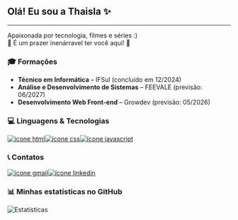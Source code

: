 <h2 class="code-line" data-line-start=1 data-line-end=2 ><a id="Ol_Eu_sou_a_Thaisla__1"></a>Olá! Eu sou a Thaisla ✨</h2>
<hr>
<p class="has-line-data" data-line-start="3" data-line-end="5">Apaixonada por tecnologia, filmes e séries :)<br>
🔸 É um prazer inenárravel ter você aqui! 🔹</p>
<h3 class="code-line" data-line-start=6 data-line-end=7 ><a id="_Formaes_6"></a>🎓 Formações</h3>
<ul>
<li class="has-line-data" data-line-start="7" data-line-end="8"><strong>Técnico em Informática</strong> – IFSul (concluído em 12/2024)</li>
<li class="has-line-data" data-line-start="8" data-line-end="9"><strong>Análise e Desenvolvimento de Sistemas</strong> – FEEVALE (previsão: 06/2027)</li>
<li class="has-line-data" data-line-start="9" data-line-end="11"><strong>Desenvolvimento Web Front-end</strong> – Growdev (previsão: 05/2026)</li>
</ul>
<h3 class="code-line" data-line-start=11 data-line-end=12 ><a id="_Linguagens__Tecnologias_11"></a>💻 Linguagens &amp; Tecnologias</h3>
<p class="has-line-data" data-line-start="12" data-line-end="13"><a href=""><img src="https://img.icons8.com/?size=50&amp;id=1043&amp;format=png&amp;color=000000" alt="icone html"></a><a href=""><img src="https://img.icons8.com/?size=50&amp;id=1045&amp;format=png&amp;color=000000" alt="ícone css"></a><a href=""><img src="https://img.icons8.com/?size=50&amp;id=39853&amp;format=png&amp;color=000000" alt="ícone javascript"></a></p>
<h3 class="code-line" data-line-start=14 data-line-end=15 ><a id="__Contatos_14"></a>📞  Contatos</h3>
<p class="has-line-data" data-line-start="15" data-line-end="16"><a href="thaisladaveiga@gmail.com"><img src="https://img.icons8.com/?size=50&amp;id=qyRpAggnV0zH&amp;format=png&amp;color=000000" alt="ícone gmail"></a><a href="https://www.linkedin.com/in/thaisla-veiga-993675247?utm_source=share&amp;utm_campaign=share_via&amp;utm_content=profile&amp;utm_medium=ios_app"><img src="https://img.icons8.com/?size=50&amp;id=xuvGCOXi8Wyg&amp;format=png&amp;color=000000" alt="ícone linkedin"></a></p>
<h3 class="code-line" data-line-start=17 data-line-end=18 ><a id="_Minhas_estatsticas_no_GitHub_17"></a>📊 Minhas estatísticas no GitHub</h3>
<p class="has-line-data" data-line-start="19" data-line-end="20"><img src="https://github-readme-stats.vercel.app/api?username=Thaislaa&amp;show_icons=true&amp;theme=tokyonight" alt="Estatísticas"></p>